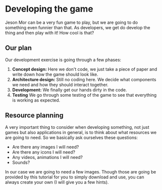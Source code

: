 # Developing the game

Jeson Mor can be a very fun game to play, but we are going to do something even funnier than that. As developers, we get do develop the thing and then play with it! How cool is that?

## Our plan
Our development exercise is going through a few phases:

1. **Concept design:** Here we don't code, we just take a piece of paper and write down how the game should look like.
2. **Architecture design:** Still no coding here. We decide what components we need and how they should interact together.
3. **Development:** We finally get our hands dirty in the code.
4. **Testing** We go through some testing of the game to see that everything is working as expected.

## Resource planning
A very important thing to consider when developing something, not just games but also applications in general, is to think about what resources we are going to need. So we basically ask ourselves these questions:

- Are there any images I will need?
- Are there any icons I will need?
- Any videos, animations I will need?
- Sounds?

In our case we are going to need a few images. Though those are going be provided by this tutorial for you to simply download and use, you can always create your own (I will give you a few hints).
